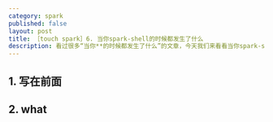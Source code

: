 ```yaml
---
category: spark
published: false
layout: post
title: ［touch spark］6. 当你spark-shell的时候都发生了什么
description: 看过很多“当你**的时候都发生了什么”的文章，今天我们来看看当你spark-shell的时候否发生了什么~~  
---  
```



##   
## 1. 写在前面  



## 2. what  


